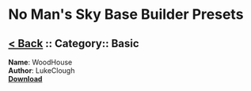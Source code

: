 # No Man's Sky Base Builder Presets  

## [< Back](https://charliebanks.github.io/nms-base-builder-presets/) :: Category:: Basic

__Name__: WoodHouse  
__Author__: LukeClough  
[__Download__](https://raw.githubusercontent.com/charliebanks/nms-base-builder-presets/master/Basic/LukeClough_WoodHouse)  

